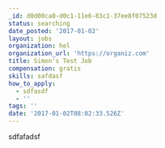 ```yaml
---
_id: d0d00ca0-d0c1-11e6-83c1-37ee8f07523d
status: searching
date_posted: '2017-01-02'
layout: jobs
organization: hel
organization_url: 'https://organiz.com'
title: Simon's Test Job
compensation: gratis
skills: safdasf
how_to_apply:
  - sdfasdf
  - ''
tags: ''
date: '2017-01-02T08:02:33.526Z'
---
```

sdfafadsf
